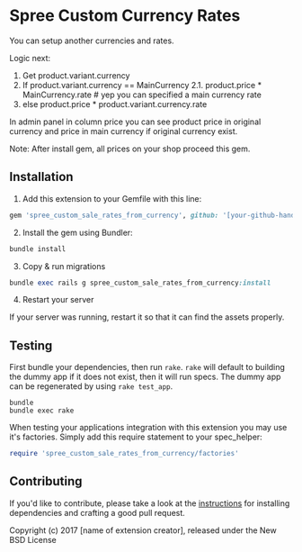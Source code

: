 Spree Custom Currency Rates
================================

You can setup another currencies and rates. 

Logic next: 
1. Get product.variant.currency
2. If product.variant.currency == MainCurrency
2.1. product.price * MainCurrency.rate # yep you can specified a main currency rate
3. else  product.price * product.variant.currency.rate

In admin panel in column price you can see product price in original currency and price in main currency if original currency exist.

Note: After install gem, all prices on your shop proceed this gem.

## Installation

1. Add this extension to your Gemfile with this line:
  ```ruby
  gem 'spree_custom_sale_rates_from_currency', github: '[your-github-handle]/spree_custom_sale_rates_from_currency'
  ```

2. Install the gem using Bundler:
  ```ruby
  bundle install
  ```

3. Copy & run migrations
  ```ruby
  bundle exec rails g spree_custom_sale_rates_from_currency:install
  ```

4. Restart your server

  If your server was running, restart it so that it can find the assets properly.

## Testing

First bundle your dependencies, then run `rake`. `rake` will default to building the dummy app if it does not exist, then it will run specs. The dummy app can be regenerated by using `rake test_app`.

```shell
bundle
bundle exec rake
```

When testing your applications integration with this extension you may use it's factories.
Simply add this require statement to your spec_helper:

```ruby
require 'spree_custom_sale_rates_from_currency/factories'
```


## Contributing

If you'd like to contribute, please take a look at the
[instructions](CONTRIBUTING.md) for installing dependencies and crafting a good
pull request.

Copyright (c) 2017 [name of extension creator], released under the New BSD License
